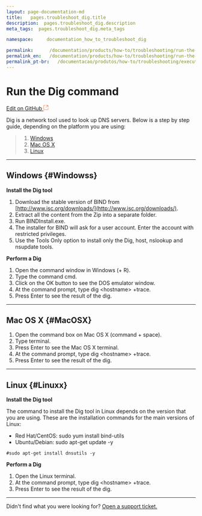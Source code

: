 ```yaml
---
layout: page-documentation-md
title:   pages.troubleshoot_dig.title 
description:  pages.troubleshoot_dig.description 
meta_tags:  pages.troubleshoot_dig.meta_tags 

namespace:     documentation_how_to_troubleshoot_dig

permalink:      /documentation/products/how-to/troubleshooting/run-the-dig-command/
permalink_en:   /documentation/products/how-to/troubleshooting/run-the-dig-command/
permalink_pt-br:   /documentacao/produtos/how-to/troubleshooting/executar-o-comando-dig/
---
```

# Run the Dig command         

[Edit on GitHub <svg width="14" height="14" xmlns="http://www.w3.org/2000/svg"><g fill="none" stroke="#F3652B"><path d="M4.81.71H.672v11.43H12.1V8.001" stroke-width=".8"/><path d="M6.87.786h5.155V5.94M6.31 6.5L12.026.786"/></g></svg>](https://github.com/aziontech/docs_en/edit/master/how-to/troubleshooting/run-the-dig-command/index.md)

Dig is a network tool used to look up DNS servers. Below is a step by step guide, depending on the platform you are using:

> 1. [Windows](#Windowss)
> 2. [Mac OS X](#MacOSX)
> 3. [Linux](#Linuxx)

---

## Windows {#Windowss}

**Install the Dig tool**

1. Download the stable version of BIND from  [http://www.isc.org/downloads/](http://www.isc.org/downloads/).
2. Extract all the content from the Zip into a separate folder.
3. Run BINDInstall.exe.
4. The installer for BIND will ask for a user account. Enter the account with restricted privileges.
5. Use the Tools Only option to install only the Dig, host, nslookup and nsupdate tools.


**Perform a Dig**

1. Open the command window in Windows (+ R).
2. Type the command cmd.
3. Click on the OK button to see the DOS emulator window.
4. At the command prompt, type dig  &lt;hostname&gt; +trace.
5. Press Enter to see the result of the dig.

---

## Mac OS X {#MacOSX}

1. Open the command box on Mac OS X (command + space).
2. Type terminal.
3. Press Enter to see the Mac OS X terminal.
4. At the command prompt, type dig &lt;hostname&gt; +trace.
5. Press Enter to see the result of the dig.

---

## Linux {#Linuxx}

**Install the Dig tool**

The command to install the Dig tool in Linux depends on the version that you are using. These are the installation commands for the main versions of Linux:

* Red Hat/CentOS: sudo yum install bind-utils
* Ubuntu/Debian: sudo apt-get update -y

~~~
#sudo apt-get install dnsutils -y
~~~

**Perform a Dig**

1. Open the Linux terminal.
2. At the command prompt, type dig &lt;hostname&gt; +trace.
3. Press Enter to see the result of the dig.

---

Didn't find what you were looking for? [Open a support ticket.](https://tickets.azion.com/)               
